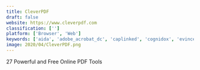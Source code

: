 ```yaml
---
title: CleverPDF
draft: false 
website: https://www.cleverpdf.com
classification: ['']
platform: ['Browser', 'Web']
keywords: ['aida', 'adobe_acrobat_dc', 'caplinked', 'cognidox', 'evince', 'free_pdf_compressor', 'marginnote', 'nitro_cloud', 'pdf_candy', 'pdf_complete', 'pdf_pro', 'pdf_share_forms', 'pdf2go', 'pdfelement', 'pdfsam', 'sejda', 'smallpdf', 'winmail.dat_viewer_pro_edition', 'ilovepdf', 'inforouter']
image: 2020/04/CleverPDF.png
---
```

27 Powerful and Free Online PDF Tools
